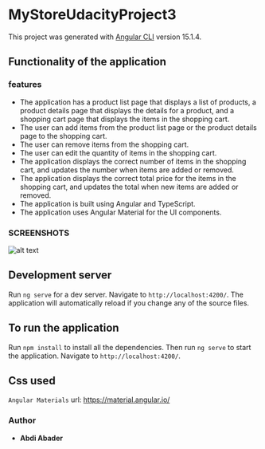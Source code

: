 # MyStoreUdacityProject3

This project was generated with [Angular CLI](https://github.com/angular/angular-cli) version 15.1.4.

## Functionality of the application
###  features
* The application has a product list page that displays a list of products, a product details page that displays the details for a product, and a shopping cart page that displays the items in the shopping cart.
* The user can add items from the product list page or the product details page to the shopping cart.
* The user can remove items from the shopping cart.
* The user can edit the quantity of items in the shopping cart.
* The application displays the correct number of items in the shopping cart, and updates the number when items are added or removed.
* The application displays the correct total price for the items in the shopping cart, and updates the total when new items are added or removed.
* The application is built using Angular and TypeScript.
* The application uses Angular Material for the UI components.

### SCREENSHOTS

![alt text](screenshot1.png)


## Development server

Run `ng serve` for a dev server. Navigate to `http://localhost:4200/`. The application will automatically reload if you change any of the source files.

## To run the application

Run `npm install` to install all the dependencies. Then run `ng serve` to start the application. Navigate to `http://localhost:4200/`.

## Css used

``` Angular Materials ```
url: https://material.angular.io/


### Author

* **Abdi Abader**



